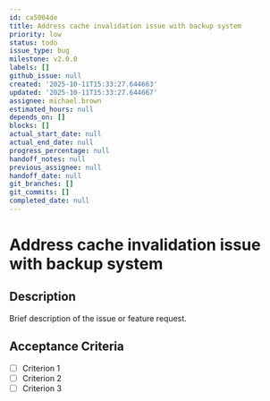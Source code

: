 ```yaml
---
id: ca5004de
title: Address cache invalidation issue with backup system
priority: low
status: todo
issue_type: bug
milestone: v2.0.0
labels: []
github_issue: null
created: '2025-10-11T15:33:27.644663'
updated: '2025-10-11T15:33:27.644667'
assignee: michael.brown
estimated_hours: null
depends_on: []
blocks: []
actual_start_date: null
actual_end_date: null
progress_percentage: null
handoff_notes: null
previous_assignee: null
handoff_date: null
git_branches: []
git_commits: []
completed_date: null
---
```


# Address cache invalidation issue with backup system

## Description

Brief description of the issue or feature request.

## Acceptance Criteria

- [ ] Criterion 1
- [ ] Criterion 2
- [ ] Criterion 3